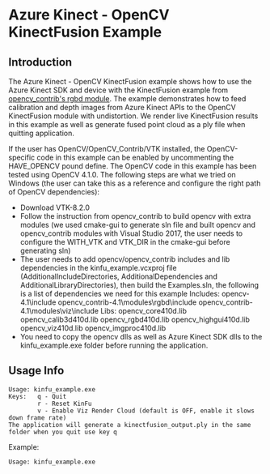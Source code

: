 # Azure Kinect - OpenCV KinectFusion Example

## Introduction

The Azure Kinect - OpenCV KinectFusion example shows how to use the Azure Kinect SDK and device with the KinectFusion example from 
[opencv_contrib's rgbd module](https://github.com/opencv/opencv_contrib/tree/master/modules/rgbd). The example demonstrates how to 
feed calibration and depth images from Azure Kinect APIs to the OpenCV KinectFusion module with undistortion. We render live KinectFusion 
results in this example as well as generate fused point cloud as a ply file when quitting application.

If the user has OpenCV/OpenCV_Contrib/VTK installed, the OpenCV-specific code in this example can be enabled by uncommenting the HAVE_OPENCV 
pound define. The OpenCV code in this example has been tested using OpenCV 4.1.0. The following steps are what we tried on Windows (the user 
can take this as a reference and configure the right path of OpenCV dependencies):
- Download VTK-8.2.0
- Follow the instruction from opencv_contrib to build opencv with extra modules (we used cmake-gui to generate sln file and built opencv and 
opencv_contrib modules with Visual Studio 2017, the user needs to configure the WITH_VTK and VTK_DIR in the cmake-gui before generating sln)
- The user needs to add opencv/opencv_contrib includes and lib dependencies in the kinfu_example.vcxproj file (AdditionalIncludeDirectories, 
AdditionalDependencies and AdditionalLibraryDirectories), then build the Examples.sln, the following is a list of dependencies we need for 
this example
    Includes:
        opencv-4.1\include
        opencv_contrib-4.1\modules\rgbd\include
        opencv_contrib-4.1\modules\viz\include
    Libs:
        opencv_core410d.lib
        opencv_calib3d410d.lib
        opencv_rgbd410d.lib
        opencv_highgui410d.lib
        opencv_viz410d.lib
        opencv_imgproc410d.lib
- You need to copy the opencv dlls as well as Azure Kinect SDK dlls to the kinfu_example.exe folder before running the application.

## Usage Info

    Usage: kinfu_example.exe
    Keys:   q - Quit
            r - Reset KinFu
            v - Enable Viz Render Cloud (default is OFF, enable it slows down frame rate)
    The application will generate a kinectfusion_output.ply in the same folder when you quit use key q

Example:

    Usage: kinfu_example.exe
